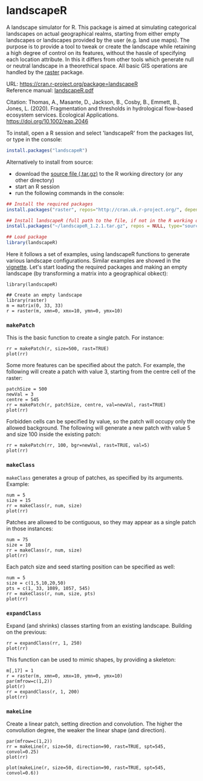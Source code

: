# landscapeR
A landscape simulator for R. 
This package is aimed at simulating categorical landscapes on actual geographical realms, starting from either empty landscapes or landscapes provided by the user (e.g. land use maps). The purpose is to provide a tool to tweak or create the landscape while retaining a high degree of control on its features, without the hassle of specifying each location attribute. In this it differs from other tools which generate null or neutral landscape in a theorethical space. All basic GIS operations are handled by the [raster](https://cran.r-project.org/package=raster) package.

URL: https://cran.r-project.org/package=landscapeR  
Reference manual: [landscapeR.pdf](https://cran.r-project.org/web/packages/landscapeR/landscapeR.pdf)

Citation: Thomas, A., Masante, D., Jackson, B., Cosby, B., Emmett, B., Jones, L. (2020). Fragmentation and thresholds in hydrological flow-based ecosystem services. Ecological Applications. https://doi.org/10.1002/eap.2046

To install, open a R session and select 'landscapeR' from the packages list, or type in the console:
```r
install.packages("landscapeR")
```

Alternatively to install from source:
- download the [source file (.tar.gz)](https://cran.r-project.org/package=landscapeR) to the R working directory (or any other directory)
- start an R session
- run the following commands in the console:
``` r
## Install the required packages 
install.packages("raster", repos="http://cran.uk.r-project.org/", dependencies=T, clean=T)

## Install landscapeR (full path to the file, if not in the R working directory)
install.packages("~/landscapeR_1.2.1.tar.gz", repos = NULL, type="source")

## Load package
library(landscapeR)
```

Here it follows a set of examples, using landscapeR functions to generate various landscape configurations. 
Similar examples are showed in the [vignette](http://htmlpreview.github.com/?https://github.com/dariomasante/landscapeR/blob/master/landscapeR.html).
Let's start loading the required packages and making an empty landscape (by transforming a matrix into a geographical obkect):
```{r, message=FALSE, warning=FALSE}
library(landscapeR)

## Create an empty landscape
library(raster)
m = matrix(0, 33, 33)
r = raster(m, xmn=0, xmx=10, ymn=0, ymx=10)
```

### `makePatch`
This is the basic function to create a single patch. For instance:
```{r, eval=FALSE}
rr = makePatch(r, size=500, rast=TRUE)
plot(rr)
```

Some more features can be specified about the patch. For example, the following will create a patch with value 3, starting from the centre cell of the raster:
```{r}
patchSize = 500
newVal = 3
centre = 545
rr = makePatch(r, patchSize, centre, val=newVal, rast=TRUE)
plot(rr)
```

Forbidden cells can be specified by value, so the patch will occupy only the allowed background. The following will generate a new patch with value 5 and size 100 inside the existing patch:
```{r, warning=FALSE}
rr = makePatch(rr, 100, bgr=newVal, rast=TRUE, val=5)
plot(rr)
```

### `makeClass`
`makeClass` generates a group of patches, as specified by its arguments. Example:
```{r, warning=FALSE}
num = 5
size = 15
rr = makeClass(r, num, size)
plot(rr)
```

Patches are allowed to be contiguous, so they may appear as a single patch in those instances:
```{r, warning=FALSE}
num = 75
size = 10
rr = makeClass(r, num, size)
plot(rr)
```

Each patch size and seed starting position can be specified as well:
```{r}
num = 5
size = c(1,5,10,20,50)
pts = c(1, 33, 1089, 1057, 545)
rr = makeClass(r, num, size, pts)
plot(rr)
```

### `expandClass`
Expand (and shrinks) classes starting from an existing landscape. Building on the previous:
```{r}
rr = expandClass(rr, 1, 250)
plot(rr)
```

This function can be used to mimic shapes, by providing a skeleton:
```{r}
m[,17] = 1
r = raster(m, xmn=0, xmx=10, ymn=0, ymx=10)
par(mfrow=c(1,2))
plot(r)
rr = expandClass(r, 1, 200)
plot(rr)
```

### `makeLine`
Create a linear patch, setting direction and convolution. The higher the convolution degree, the weaker the
linear shape (and direction).
```{r}
par(mfrow=c(1,2))
rr = makeLine(r, size=50, direction=90, rast=TRUE, spt=545, convol=0.25)
plot(rr)

plot(makeLine(r, size=50, direction=90, rast=TRUE, spt=545, convol=0.6))
```

